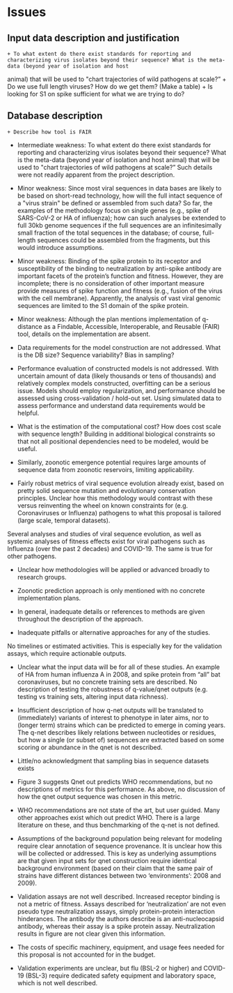 # Issues

## Input data description and justification

    + To what extent do there exist standards for reporting and characterizing virus isolates beyond their sequence? What is the meta-data (beyond year of isolation and host
animal) that will be used to "chart trajectories of wild pathogens at scale?”
    + Do we use full length viruses? How do we get them? (Make a table)
    + Is looking for S1 on spike sufficient for what we are trying to do?

## Database description

    + Describe how tool is FAIR


+ Intermediate weakness: To what extent do there exist standards for reporting and characterizing
virus isolates beyond their sequence? What is the meta-data (beyond year of isolation and host
animal) that will be used to "chart trajectories of wild pathogens at scale?” Such details were not
readily apparent from the project description.

+ Minor weakness: Since most viral sequences in data bases are likely to be based on short-read
technology, how will the full intact sequence of a "virus strain" be defined or assembled from such
data? So far, the examples of the methodology focus on single genes (e.g., spike of SARS-CoV-2
or HA of influenza); how can such analyses be extended to full 30kb genome sequences if the full
sequences are an infinitesimally small fraction of the total sequences in the database; of course,
full-length sequences could be assembled from the fragments, but this would introduce
assumptions.

+ Minor weakness: Binding of the spike protein to its receptor and susceptibility of the binding to
neutralization by anti-spike antibody are important facets of the protein’s function and fitness.
However, they are incomplete; there is no consideration of other important measure provide
measures of spike function and fitness (e.g., fusion of the virus with the cell membrane).
Apparently, the analysis of vast viral genomic sequences are limited to the S1 domain of the spike
protein.

+ Minor weakness: Although the plan mentions implementation of q-distance as a Findable,
Accessible, Interoperable, and Reusable (FAIR) tool, details on the implementation are absent.

+ Data requirements for the model construction are not addressed. What is the DB size? Sequence
variability? Bias in sampling?

+ Performance evaluation of constructed models is not addressed. With uncertain amount of data
(likely thousands or tens of thousands) and relatively complex models constructed, overfitting can
be a serious issue. Models should employ regularization, and performance should be assessed
using cross-validation / hold-out set. Using simulated data to assess performance and understand
data requirements would be helpful.

+ What is the estimation of the computational cost? How does cost scale with sequence length?
Building in additional biological constraints so that not all positional dependencies need to be
modeled, would be useful.

+ Similarly, zoonotic emergence potential requires large amounts of sequence data from zoonotic
reservoirs, limiting applicability.

+ Fairly robust metrics of viral sequence evolution already exist, based on pretty solid sequence
mutation and evolutionary conservation principles. Unclear how this methodology would contrast
with these versus reinventing the wheel on known constraints for (e.g. Coronaviruses or Influenza)
pathogens to what this proposal is tailored (large scale, temporal datasets).

Several analyses and studies of viral sequence evolution, as well as systemic analyses of fitness
effects exist for viral pathogens such as Influenza (over the past 2 decades) and COVID-19. The
same is true for other pathogens.

+ Unclear how methodologies will be applied or advanced broadly to research groups.

+ Zoonotic prediction approach is only mentioned with no concrete implementation plans.

+ In general, inadequate details or references to methods are given throughout the description of
the approach.

+ Inadequate pitfalls or alternative approaches for any of the studies.

No timelines or estimated activities. This is especially key for the validation assays, which require
actionable outputs.
+ Unclear what the input data will be for all of these studies. An example of HA from human influenza
A in 2008, and spike protein from “all” bat coronaviruses, but no concrete training sets are
described. No description of testing the robustness of q-value/qnet outputs (e.g. testing vs training
sets, altering input data richness).
+ Insufficient description of how q-net outputs will be translated to (immediately) variants of interest
to phenotype in later aims, nor to (longer term) strains which can be predicted to emerge in coming
years. The q-net describes likely relations between nucleotides or residues, but how a single (or
subset of) sequences are extracted based on some scoring or abundance in the qnet is not
described.
+ Little/no acknowledgment that sampling bias in sequence datasets exists
+ Figure 3 suggests Qnet out predicts WHO recommendations, but no descriptions of metrics for
this performance. As above, no discussion of how the qnet output sequence was chosen in this
metric.
+ WHO recommendations are not state of the art, but user guided. Many other approaches exist
which out predict WHO. There is a large literature on these, and thus benchmarking of the q-net
is not defined.
+ Assumptions of the background population being relevant for modeling require clear annotation
of sequence provenance. It is unclear how this will be collected or addressed. This is key as
underlying assumptions are that given input sets for qnet construction require identical
background environment (based on their claim that the same pair of strains have different
distances between two ‘environments’: 2008 and 2009).

+ Validation assays are not well described. Increased receptor binding is not a metric of fitness.
Assays described for ‘neutralization’ are not even pseudo type neutralization assays, simply
protein-protein interaction hinderances. The antibody the authors describe is an anti-nucleocapsid
antibody, whereas their assay is a spike protein assay. Neutralization results in figure are not
clear given this information.

+ The costs of specific machinery, equipment, and usage fees needed for this proposal is not
accounted for in the budget.

+ Validation experiments are unclear, but flu (BSL-2 or higher) and COVID-19 (BSL-3) require
dedicated safety equipment and laboratory space, which is not well described.


